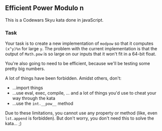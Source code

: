 ## Efficient Power Modulo n

This is a Codewars 5kyu kata done in javaScript.

### Task

Your task is to create a new implementation of `modpow` so that it computes `(x^y)%n` for large `y`. The problem with the current implementation is that the output of `Math.pow` is so large on our inputs that it won't fit in a 64-bit float.

You're also going to need to be efficient, because we'll be testing some pretty big numbers.

A lot of things have been forbidden. Amidst others, don't:

- ...import things
- ...use eval, exec, compile, ... and a lot of things you'd use to cheat your way through the kata
- ...use the `int.__pow__` method

Due to these limitations, you cannot use any property or method (like, even `lst.append` is forbidden). But don't worry, you don't need this to solve the kata... ;)
